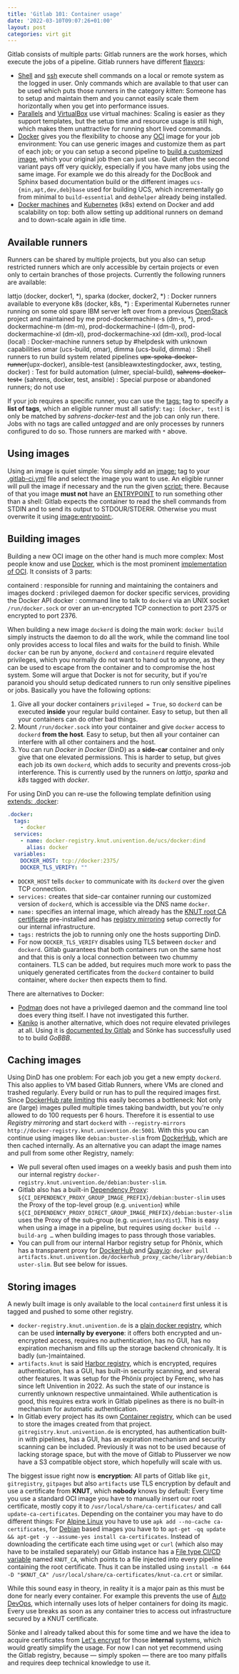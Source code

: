 ```yaml
---
title: 'Gitlab 101: Container usage'
date: '2022-03-10T09:07:26+01:00'
layout: post
categories: virt git
---
```


Gitlab consists of multiple parts: Gitlab runners are the work horses, which execute the jobs of a pipeline. Gitlab runners have different [flavors](https://docs.gitlab.com/runner/executors/):

- [Shell](https://docs.gitlab.com/runner/executors/shell.html) and [ssh](https://docs.gitlab.com/runner/executors/shell.html) execute shell commands on a local or remote system as the logged in user. Only commands which are available to that user can be used which puts those runners in the category *kitten*: Someone has to setup and maintain them and you cannot easily scale them horizontally when you get into performance issues.
- [Parallels](https://docs.gitlab.com/runner/executors/parallels.html) and [VirtualBox](https://docs.gitlab.com/runner/executors/virtualbox.html) use virtual machines: Scaling is easier as they support templates, but the setup time and resource usage is still high, which makes them unattractive for running short lived commands.
- [Docker](https://docs.gitlab.com/runner/executors/docker.html) gives you the flexibility to choose any [OCI](https://opencontainers.org/ "Open Container Initiative") image for your job environment: You can use generic images and customize them as part of each job; or you can setup a second pipeline to [build a customized image](#building), which your original job then can just use. Quiet often the second variant pays off very quickly, especially if you have many jobs using the same image. For example we do this already for the DocBook and Sphinx based documentation build or the different images `ucs-{min,apt,dev,deb}base` used for building UCS, which incrementally go from minimal to `build-essential` and `debhelper` already being installed.
- [Docker machines](https://docs.gitlab.com/runner/executors/docker_machine.html) and [Kubernetes](https://docs.gitlab.com/runner/executors/kubernetes.html) (k8s) extend on Docker and add scalability on top: both allow setting up additional runners on demand and to down-scale again in idle time.

## Available runners

Runners can be shared by multiple projects, but you also can setup restricted runners which are only accessible by certain projects or even only to certain branches of those projects. Currently the following runners are available:

lattjo (docker, docker1, \*), sparka (docker, docker2, \*)
: Docker runners available to everyone
k8s (docker, k8s, \*)
: Experimental Kubernetes runner running on some old spare IBM server left over from a previous [OpenStack](https://www.openstack.org/) project and maintained by me
prod-dockermachine-s (dm-s, \*), prod-dockermachine-m (dm-m), prod-dockermachine-l (dm-l), prod-dockermachine-xl (dm-xl), prod-dockermachine-xxl (dm-xxl), prod-local (local)
: Docker-machine runners setup by #helpdesk with unknown capabilities
omar (ucs-build, omar), dimma (ucs-build, dimma)
: Shell runners to run build system related pipelines
~~upx-spoka-docker-runner~~(upx-docker), ansible-test (ansibleawxtestingdocker, awx, testing, docker)
: Test for build automation
(ulmer, special-build), ~~sahrens-docker-test<~~ (sahrens, docker, test, ansible)
: Special purpose or abandoned runners; do not use

If your job requires a specific runner, you can use the [tags:](https://docs.gitlab.com/ee/ci/yaml/#tags) tag to specify a **list of tags**, which an eligible runner must all satisfy: `tag: [docker, test]` is only be matched by *sahrens-docker-test* and the job can only run there.
Jobs with no tags are called *untagged* and are only processes by runners configured to do so.
Those runners are marked with `*` above.

## Using images

Using an image is quiet simple:
You simply add an [image:](https://docs.gitlab.com/ee/ci/yaml/#image) tag to your [.gitlab-ci.yml](https://docs.gitlab.com/ee/ci/yaml/) file and select the image you want to use.
An eligible runner will pull the image if necessary and the run the given [script:](https://docs.gitlab.com/ee/ci/yaml/#script) there.
Because of that you image **must not** have an [ENTRYPOINT](https://docs.docker.com/engine/reference/builder/#entrypoint) to run something other than a shell:
Gitlab expects the container to read the shell commands from STDIN and to send its output to STDOUR/STDERR.
Otherwise you must overwrite it using [image:entrypoint:](https://docs.gitlab.com/ee/ci/yaml/#imageentrypoint).

## Building images

Building a new OCI image on the other hand is much more complex:
Most people know and use [Docker](https://www.docker.com/), which is the most prominent [implementation of OCI](https://www.tutorialworks.com/difference-docker-containerd-runc-crio-oci/).
It consists of 3 parts:

containerd
: responsible for running and maintaining the containers and images
dockerd
: privileged daemon for docker specific services, providing the Docker API
docker
: command line to talk to `dockerd` via an UNIX socket `/run/docker.sock` or over an un-encrypted TCP connection to port 2375 or encrypted to port 2376.

When building a new image `dockerd` is doing the main work:
`docker build` simply instructs the daemon to do all the work, while the command line tool only provides access to local files and waits for the build to finish.
While `docker` can be run by anyone, `dockerd` and `containerd` require elevated privileges, which you normally do not want to hand out to anyone, as they can be used to escape from the container and to compromise the host system.
Some will argue that Docker is not for security, but if you're paranoid you should setup dedicated runners to run only sensitive pipelines or jobs.
Basically you have the following options:

1. Give all your docker containers `privileged = True`, so `dockerd` can be executed **inside** your regular build container. Easy to setup, but then all your containers can do other bad things.
2. Mount `/run/docker.sock` into your container and give `docker` access to `dockerd` **from the host**. Easy to setup, but then all your container can interfere with all other containers and the host.
3. You can run *Docker in Docker* (DinD) as a **side-car** container and only give that one elevated permissions. This is harder to setup, but gives each job its own `dockerd`, which adds to security and prevents cross-job interference. This is currently used by the runners on *lattjo*, *sparka* and *k8s* tagged with *docker*.

For using DinD you can re-use the following template definition using [extends: .docker](https://docs.gitlab.com/ee/ci/yaml/#extends):

```yaml
.docker:
  tags:
    - docker
  services:
    - name: docker-registry.knut.univention.de/ucs/docker:dind
      alias: docker
  variables:
    DOCKER_HOST: tcp://docker:2375/
    DOCKER_TLS_VERIFY: ""
```

- `DOCKR_HOST` tells `docker` to communicate with its `dockerd` over the given TCP connection.
- `services:` creates that side-car container running our customized version of `dockerd`, which is accessible via the DNS name `docker`.
- `name:` specifies an internal image, which already has the [KNUT root CA certificate](#storing) pre-installed and has [registry mirroring](#caching) setup correctly for our internal infrastructure.
- `tags:` restricts the job to running only one the hosts supporting DinD.
- For now `DOCKER_TLS_VERIFY` disables using TLS between `docker` and `dockerd`. Gitlab guarantees that both containers run on the same host and that this is only a local connection between two chummy containers. TLS can be added, but requires much more work to pass the uniquely generated certificates from the `dockerd` container to build container, where `docker` then expects them to find.

There are alternatives to Docker:

- [Podman](https://podman.io/) does not have a privileged daemon and the command line tool does every thing itself. I have not investigated this further.
- [Kaniko](https://github.com/GoogleContainerTools/kaniko) is another alternative, which does not require elevated privileges at all. Using it is [documented by Gitlab](https://docs.gitlab.com/ee/ci/docker/using_kaniko.html) and Sönke has successfully used to to build _GoBBB_.

## Caching images

Using DinD has one problem:
For each job you get a new empty `dockerd`.
This also applies to VM based Gitlab Runners, where VMs are cloned and trashed regularly.
Every build or run has to pull the required images first.
Since [DockerHub rate limiting](https://about.gitlab.com/blog/2020/10/30/mitigating-the-impact-of-docker-hub-pull-requests-limits/) this easily becomes a bottleneck:
Not only are (large) images pulled multiple times taking bandwidth, but you're only allowed to do 100 requests per 6 hours.
Therefore it is essential to use *Registry mirroring* and start `dockerd` with `--registry-mirrors http://docker-registry.knut.univention.de:5001`.
With this you can continue using images like `debian:buster-slim` from [DockerHub](https://hub.docker.com/), which are then cached internally.
As an alternative you can adapt the image names and pull from some other Registry, namely:

- We pull several often used images on a weekly basis and push them into our internal registry `docker-registry.knut.univention.de/debian:buster-slim`.
- Gitlab also has a built-in [Dependency Proxy](https://docs.gitlab.com/ee/user/packages/dependency_proxy/): `${CI_DEPENDENCY_PROXY_GROUP_IMAGE_PREFIX}/debian:buster-slim` uses the Proxy of the top-level group (e.g. `univention`) while `${CI_DEPENDENCY_PROXY_DIRECT_GROUP_IMAGE_PREFIX}/debian:buster-slim` uses the Proxy of the sub-group (e.g. `univention/dist`). This is easy when using a image in a pipeline, but requires using `docker build --build-arg …` when building images to pass through those variables.
- You can pull from our internal Harbor registry setup for Phönix, which has a transparent proxy for [DockerHub](https://hub.docker.com/) and [Quay.io](https://quay.io/): `docker pull artifacts.knut.univention.de/dockerhub_proxy_cache/library/debian:buster-slim`. But see below for issues.

## Storing images

A newly built image is only available to the local `containerd` first unless it is tagged and pushed to some other registry.

- `docker-registry.knut.univention.de` is a [plain docker registry](https://docs.docker.com/registry/), which can be used **internally by everyone**: it offers both encrypted and un-encrypted access, requires no authentication, has no GUI, has no expiration mechanism and fills up the storage backend chronically. It is badly (un-)maintained.
- `artifacts.knut` is said [Harbor registry](https://goharbor.io/), which is encrypted, requires authentication, has a GUI, has built-in security scanning, and several other features. It was setup for the Phönix project by Ferenç, who has since left Univention in 2022. As such the state of our instance is currently unknown respective unmaintained. While authentication is good, this requires extra work in Gitlab pipelines as there is no built-in mechanism for automatic authentication.
- In Gitlab every project has its own [Container registry](https://docs.gitlab.com/ee/user/packages/container_registry/), which can be used to store the images created from that project. `gitregistry.knut.univention.de` is encrypted, has authentication built-in with pipelines, has a GUI, has an expiration mechanism and security scanning can be included. Previously it was not to be used because of lacking storage space, but with the move of Gitlab to Plusserver we now have a S3 compatible object store, which hopefully will scale with us.

The biggest issue right now is **encryption**:
All parts of Gitlab like `git`, `gitregistry`, `gitpages` but also `artifacts` use TLS encryption by default and use a certificate from **KNUT**, which **nobody** knows by default:
Every time you use a standard OCI image you have to manually insert our root certificate, mostly copy it to `/usr/local/share/ca-certificates/` and call `update-ca-certificates`.
Depending on the container you may have to do different things:
For [Alpine Linux](https://alpinelinux.org/) you have to use `apk add --no-cache ca-certificates`, for [Debian](https://debian.org/) based images you have to to `apt-get -qq update && apt-get -y --assume-yes install ca-certificates`.
Instead of downloading the certificate each time using `wget` or `curl` (which also may have to be installed separately) our Gitlab instance has a [File type CI/CD variable](https://docs.gitlab.com/ee/ci/variables/#cicd-variable-types) named `KNUT_CA`, which points to a file injected into every pipeline containing the root certificate.
Thus it can be installed using `install -m 644 -D "$KNUT_CA" /usr/local/share/ca-certificates/knut-ca.crt` or similar.

While this sound easy in theory, in reality it is a major pain as this must be done for nearly every container.
For example this prevents the use of [Auto DevOps](https://docs.gitlab.com/ee/topics/autodevops/), which internally uses lots of helper containers for doing its magic.
Every use breaks as soon as any container tries to access out infrastructure secured by a KNUT certificate.

Sönke and I already talked about this for some time and we have the idea to acquire certificates from [Let's encrypt](https://letsencrypt.org/de/) for those **internal** systems, which would greatly simplify the usage.
For now I can not yet recommend using the Gitlab registry, because — simply spoken — there are too many pitfalls and requires deep technical knowledge to use it.
